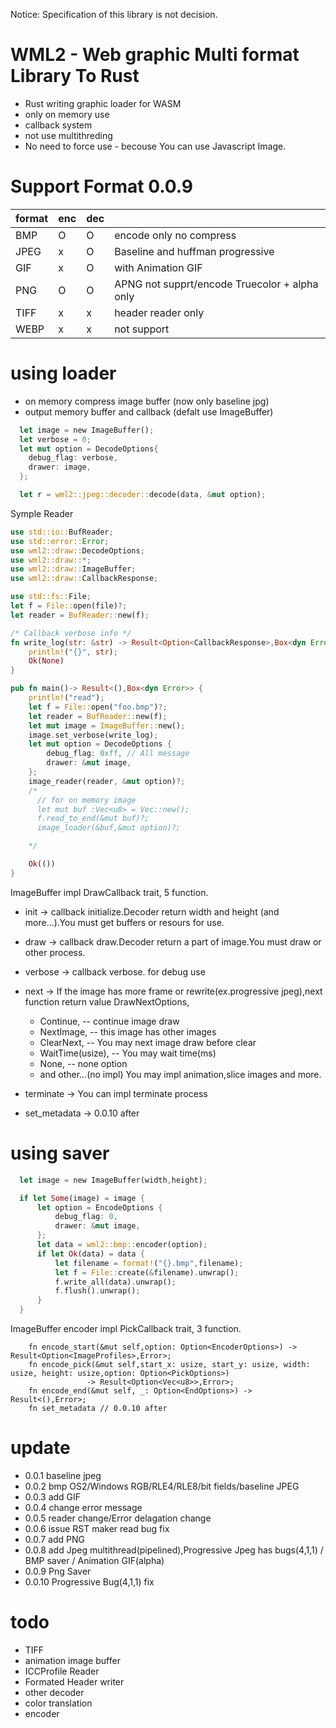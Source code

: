 Notice: Specification of this library is not decision.

# WML2 - Web graphic Multi format Library To Rust
- Rust writing graphic loader for WASM
- only on memory use
- callback system
- not use multithreding
- No need to force use - becouse You can use Javascript Image.

# Support Format 0.0.9

|format|enc|dec|  |
|------|---|---|--|
|BMP|O|O|encode only no compress|
|JPEG|x|O|Baseline and huffman progressive|
|GIF|x|O|with Animation GIF|
|PNG|O|O|APNG not supprt/encode Truecolor + alpha only|
|TIFF|x|x|header reader only|
|WEBP|x|x|not support|

# using loader
- on memory compress image buffer (now only baseline jpg)
- output memory buffer and callback (defalt use ImageBuffer)

```rust
  let image = new ImageBuffer();
  let verbose = 0;
  let mut option = DecodeOptions{
    debug_flag: verbose,
    drawer: image,
  };

  let r = wml2::jpeg::decoder::decode(data, &mut option);
```

Symple Reader

```rust
use std::io::BufReader;
use std::error::Error;
use wml2::draw::DecodeOptions;
use wml2::draw::*;
use wml2::draw::ImageBuffer;
use wml2::draw::CallbackResponse;

use std::fs::File;
let f = File::open(file)?;
let reader = BufReader::new(f);

/* Callback verbose info */
fn write_log(str: &str) -> Result<Option<CallbackResponse>,Box<dyn Error>> {
    println!("{}", str);
    Ok(None)
}

pub fn main()-> Result<(),Box<dyn Error>> {
    println!("read");
    let f = File::open("foo.bmp")?;
    let reader = BufReader::new(f);
    let mut image = ImageBuffer::new();
    image.set_verbose(write_log);
    let mut option = DecodeOptions {
        debug_flag: 0xff, // All message
        drawer: &mut image,
    };
    image_reader(reader, &mut option)?;
    /*
      // for on memory image
      let mut buf :Vec<u8> = Vec::new();
      f.read_to_end(&mut buf)?;
      image_loader(&buf,&mut option)?;

    */

    Ok(())
}


```
 ImageBuffer impl DrawCallback trait, 5 function.

 - init -> callback initialize.Decoder return width and height (and more...).You must get buffers or resours for use.
 - draw -> callback draw.Decoder return a part of image.You must draw or other process.
 - verbose -> callback verbose. for debug use
 - next -> If the image has more frame or rewrite(ex.progressive jpeg),next function return value DrawNextOptions,
    - Continue,             -- continue image draw 
    - NextImage,            -- this image has other images
    - ClearNext,            -- You may next image draw before clear
    - WaitTime(usize),      -- You may wait time(ms)
    - None,                 -- none option
    - and other...(no impl)
   You may impl animation,slice images and more.

 - terminate -> You can impl terminate process
 - set_metadata -> 0.0.10 after 

# using saver
```rust
  let image = new ImageBuffer(width,height);

  if let Some(image) = image {
      let option = EncodeOptions {
          debug_flag: 0,
          drawer: &mut image,    
      };
      let data = wml2::bmp::encoder(option);
      if let Ok(data) = data {
          let filename = format!("{}.bmp",filename);
          let f = File::create(&filename).unwrap();
          f.write_all(data).unwrap();
          f.flush().unwrap();
      }
  }
```

 ImageBuffer encoder impl PickCallback trait, 3 function.

```
    fn encode_start(&mut self,option: Option<EncoderOptions>) -> Result<Option<ImageProfiles>,Error>;
    fn encode_pick(&mut self,start_x: usize, start_y: usize, width: usize, height: usize,option: Option<PickOptions>)
                 -> Result<Option<Vec<u8>>,Error>;
    fn encode_end(&mut self, _: Option<EndOptions>) -> Result<(),Error>;
    fn set_metadata // 0.0.10 after 
```
# update
- 0.0.1 baseline jpeg
- 0.0.2 bmp OS2/Windows RGB/RLE4/RLE8/bit fields/baseline JPEG
- 0.0.3 add GIF
- 0.0.4 change error message
- 0.0.5 reader change/Error delagation change
- 0.0.6 issue RST maker read bug fix
- 0.0.7 add PNG
- 0.0.8 add Jpeg multithread(pipelined),Progressive Jpeg has bugs(4,1,1) / BMP saver / Animation GIF(alpha)
- 0.0.9 Png Saver
- 0.0.10 Progressive Bug(4,1,1) fix

# todo
- TIFF
- animation image buffer
- ICCProfile Reader
- Formated Header writer
- other decoder
- color translation
- encoder
